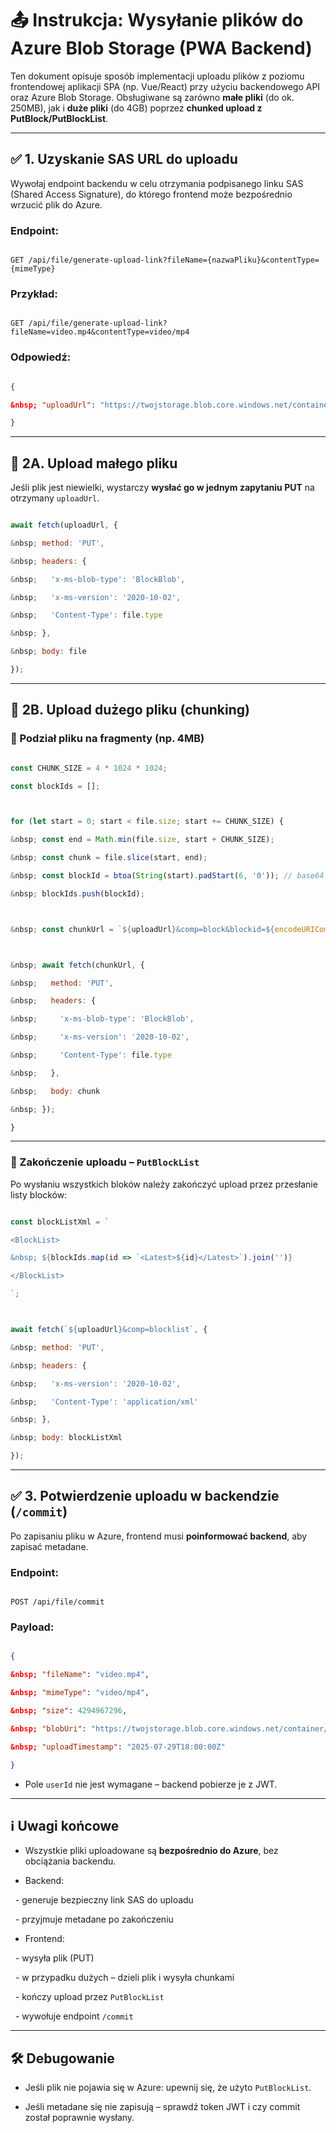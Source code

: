 # 📤 Instrukcja: Wysyłanie plików do Azure Blob Storage (PWA Backend)



Ten dokument opisuje sposób implementacji uploadu plików z poziomu frontendowej aplikacji SPA (np. Vue/React) przy użyciu backendowego API oraz Azure Blob Storage. Obsługiwane są zarówno **małe pliki** (do ok. 250MB), jak i **duże pliki** (do 4GB) poprzez **chunked upload z PutBlock/PutBlockList**.



---



## ✅ 1. Uzyskanie SAS URL do uploadu



Wywołaj endpoint backendu w celu otrzymania podpisanego linku SAS (Shared Access Signature), do którego frontend może bezpośrednio wrzucić plik do Azure.



### Endpoint:

```

GET /api/file/generate-upload-link?fileName={nazwaPliku}&contentType={mimeType}

```



### Przykład:

```

GET /api/file/generate-upload-link?fileName=video.mp4&contentType=video/mp4

```



### Odpowiedź:

```json

{

&nbsp; "uploadUrl": "https://twojstorage.blob.core.windows.net/container/video.mp4?...sasToken..."

}

```



---



## 🔹 2A. Upload małego pliku 



Jeśli plik jest niewielki, wystarczy **wysłać go w jednym zapytaniu PUT** na otrzymany `uploadUrl`.



```js

await fetch(uploadUrl, {

&nbsp; method: 'PUT',

&nbsp; headers: {

&nbsp;   'x-ms-blob-type': 'BlockBlob',

&nbsp;   'x-ms-version': '2020-10-02',

&nbsp;   'Content-Type': file.type

&nbsp; },

&nbsp; body: file

});

```



---



## 🔹 2B. Upload dużego pliku (chunking)



### 🔁 Podział pliku na fragmenty (np. 4MB)



```js

const CHUNK_SIZE = 4 * 1024 * 1024;

const blockIds = [];



for (let start = 0; start < file.size; start += CHUNK_SIZE) {

&nbsp; const end = Math.min(file.size, start + CHUNK_SIZE);

&nbsp; const chunk = file.slice(start, end);

&nbsp; const blockId = btoa(String(start).padStart(6, '0')); // base64 ID

&nbsp; blockIds.push(blockId);



&nbsp; const chunkUrl = `${uploadUrl}&comp=block&blockid=${encodeURIComponent(blockId)}`;



&nbsp; await fetch(chunkUrl, {

&nbsp;   method: 'PUT',

&nbsp;   headers: {

&nbsp;     'x-ms-blob-type': 'BlockBlob',

&nbsp;     'x-ms-version': '2020-10-02',

&nbsp;     'Content-Type': file.type

&nbsp;   },

&nbsp;   body: chunk

&nbsp; });

}

```



---



### 🧱 Zakończenie uploadu – `PutBlockList`



Po wysłaniu wszystkich bloków należy zakończyć upload przez przesłanie listy blocków:



```js

const blockListXml = `

<BlockList>

&nbsp; ${blockIds.map(id => `<Latest>${id}</Latest>`).join('')}

</BlockList>

`;



await fetch(`${uploadUrl}&comp=blocklist`, {

&nbsp; method: 'PUT',

&nbsp; headers: {

&nbsp;   'x-ms-version': '2020-10-02',

&nbsp;   'Content-Type': 'application/xml'

&nbsp; },

&nbsp; body: blockListXml

});

```



---



## ✅ 3. Potwierdzenie uploadu w backendzie (`/commit`)



Po zapisaniu pliku w Azure, frontend musi **poinformować backend**, aby zapisać metadane.



### Endpoint:

```

POST /api/file/commit

```



### Payload:

```json

{

&nbsp; "fileName": "video.mp4",

&nbsp; "mimeType": "video/mp4",

&nbsp; "size": 4294967296,

&nbsp; "blobUri": "https://twojstorage.blob.core.windows.net/container/video.mp4",

&nbsp; "uploadTimestamp": "2025-07-29T18:00:00Z"

}

```



- Pole `userId` nie jest wymagane – backend pobierze je z JWT.



---



## ℹ️ Uwagi końcowe



- Wszystkie pliki uploadowane są **bezpośrednio do Azure**, bez obciążania backendu.

- Backend:

&nbsp; - generuje bezpieczny link SAS do uploadu

&nbsp; - przyjmuje metadane po zakończeniu

- Frontend:

&nbsp; - wysyła plik (PUT)

&nbsp; - w przypadku dużych – dzieli plik i wysyła chunkami

&nbsp; - kończy upload przez `PutBlockList`

&nbsp; - wywołuje endpoint `/commit`



---



## 🛠️ Debugowanie



- Jeśli plik nie pojawia się w Azure: upewnij się, że użyto `PutBlockList`.

- Jeśli metadane się nie zapisują – sprawdź token JWT i czy commit został poprawnie wysłany.



